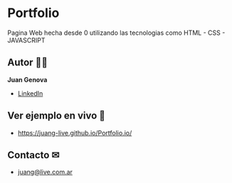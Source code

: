 # Portfolio
Pagina Web hecha desde 0 utilizando las tecnologias como HTML - CSS - JAVASCRIPT

## Autor 👩‍💻

**Juan Genova**

* [LinkedIn](https://www.linkedin.com/in/juan-g%C3%A9nova/)

## Ver ejemplo en vivo 🚀
- https://juang-live.github.io/Portfolio.io/

## Contacto ✉
- juang@live.com.ar
